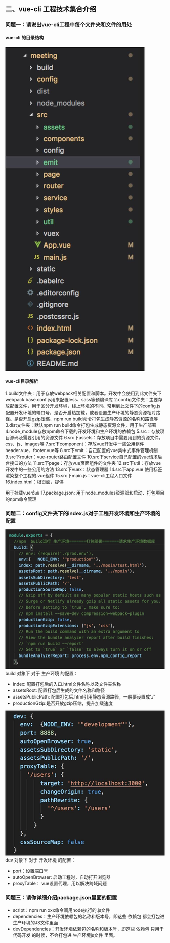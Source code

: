 ## 二、vue-cli 工程技术集合介绍

### 问题一：请说出vue-cli工程中每个文件夹和文件的用处

#### vue-cli 的目录结构
![1](./image/c0fd5e5af47f1a4b995d8e05b677e976_620x1442.jpg)

#### vue-cli目录解析
1.build文件夹：用于存放webpack相关配置和脚本。开发中会使用到此文件夹下webpack.base.conf.js用来配置less、sass等预编译库
2.config文件夹：主要存放配置文件，用于区分开发环境，线上环境的不同。常用到此文件下的config.js配置开发环境的端口号，是否开启热加载，或者设置生产环境的静态资源相对路径。是否开启gzip压缩，npm run build命令打包生成静态资源的名称和路径等
3.dist文件夹：默认npm run build命令打包生成静态资源文件，用于生产部署
4.node_module存放npm命令下载的开发环境和生产环境的依赖包
5.src：存放项目源码及需要引用的资源文件
6.src下assets：存放项目中需要用到的资源文件，css、js、images等
7.src下component：存放vue开发中一些公用组件header.vue、footer.vue等
8.src下emit：自己配置的vue集中式事件管理机制
9.src下router：vue-router路由配置文件
10.src下service自己配置的vue请求后台接口的方法
11.src下page：存放vue页面组件的文件夹
12.src下util：存放vue开发中的一些公用的方法
13.src下vuex：状态管理器
14.src下app.vue 使用标签<router-view/>渲染整个工程的.vue组件
15.src下main.js：vue-cli工程入口文件
16.index.html：根页面，提供<div id="app"></div> 用于挂载vue节点
17.package.json: 用于node_modules资源部和启动、打包项目的npm命令管理


### 问题二：config文件夹下的index.js对于工程开发环境和生产环境的配置

![build 对象下 对于 生产环境 的配置](./image/c8afea2b6ddbdf9474ab335daae7c4ca_1146x1002.jpeg)
build 对象下 对于 生产环境 的配置：
* index: 配置打包后的入口.html文件名称以及文件夹名称
* assetsRoot: 配置打包后生成的文件名称和路径
* assetsPublicPath: 配置打包后.html引用静态资源路径，一般要设置成'./'
* productionGzip:是否开放gzip压缩，提升加载速度

![dev 对象下 对于 开发环境 的配置：](./image/e6e8c1e6b11ca62b133fa7c1ce655fe2_820x748.jpeg)
dev 对象下 对于 开发环境 的配置：
* port：设置端口号
* autoOpenBrowser: 启动工程时，自动打开浏览器
* proxyTable： vue设置代理，用以解决跨域问题

### 问题三：请你详细介绍package.json里面的配置
* script：npm run xxx命令调用node执行的.js文件
* dependencies：生产环境依赖包的名称和版本号，即这些 依赖包 都会打包进 生产环境的JS文件里面
* devDependencies：开发环境依赖包的名称和版本号，即这些 依赖包 只用于 代码开发 的时候，不会打包进 生产环境js文件 里面。

































